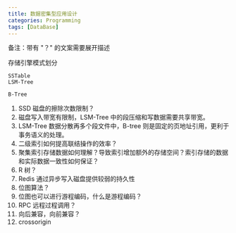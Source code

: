 ```yaml
---
title: 数据密集型应用设计
categories: Programming
tags: [DataBase]
---
```


备注：带有 "？" 的文案需要展开描述

存储引擎模式划分
    
    SSTable
    LSM-Tree
    
    B-Tree

1. SSD 磁盘的擦除次数限制？
2. 磁盘写入带宽有限制，LSM-Tree 中的段压缩和写数据需要共享带宽。
3. LSM-Tree 数据分散再多个段文件中，B-tree 则是固定的页地址引用，更利于事务语义的处理。
4. 二级索引如何提高联结操作的效率？
5. 聚集索引存储数据如何理解？导致索引增加额外的存储空间？索引存储的数据和实际数据一致性如何保证？
6. R 树？
7. Redis 通过异步写入磁盘提供较弱的持久性
8. 位图算法？
9. 位图也可以进行游程编码，什么是游程编码？
10. RPC 远程过程调用？
11. 向后兼容，向前兼容？
12. crossorigin 

